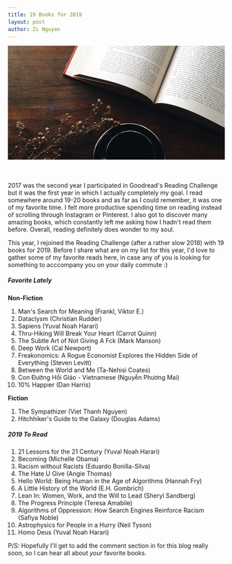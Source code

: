 ```yaml
---
title: 19 Books for 2019
layout: post
author: Zi Nguyen
---
```


![Coffee and Books](/assets/aga-putra-125108-unsplash.jpg)

<br>
<br>
2017 was the second year I participated in Goodread's Reading Challenge but it was the first year in which I actually completely my goal. I read somewhere around 19-20 books and as far as I could remember, it was one of my favorite time. I felt more productive spending time on reading instead of scrolling through Instagram or Pinterest. I also got to discover many amazing books, which constantly left me asking how I hadn't read them before. Overall, reading definitely does wonder to my soul.

This year, I rejoined the Reading Challenge (after a rather slow 2018) with 19 books for 2019. Before I share what are on my list for this year, I'd love to gather some of my favorite reads here, in case any of you is looking for something to acccompany you on your daily commute :)

##### Favorite Lately

**Non-Fiction**
1. Man's Search for Meaning (Frankl, Viktor E.)
2. Dataclysm (Christian Rudder)
3. Sapiens (Yuval Noah Harari)
4. Thru-Hiking Will Break Your Heart (Carrot Quinn)
5. The Subtle Art of Not Giving A Fck (Mark Manson)
6. Deep Work (Cal Newport)
7. Freakonomics: A Rogue Economist Explores the Hidden Side of Everything (Steven Levitt)
8. Between the World and Me (Ta-Nehisi Coates)
9. Con Đường Hồi Giáo - Vietnamese (Nguyễn Phương Mai)
10. 10% Happier (Dan Harris)

**Fiction**
1. The Sympathizer (Viet Thanh Nguyen)
2. Hitchhiker's Guide to the Galaxy (Douglas Adams)


##### 2019 To Read
1. 21 Lessons for the 21 Century (Yuval Noah Harari)
2. Becoming (Michelle Obama)
3. Racism without Racists (Eduardo Bonilla-Silva)
4. The Hate U Give (Angie Thomas)
5. Hello World: Being Human in the Age of Algorithms (Hannah Fry)
6. A Little History of the World (E.H. Gombrich)
7. Lean In: Women, Work, and the Will to Lead (Sheryl Sandberg)
8. The Progress Principle (Teresa Amabile)
9. Algorithms of Oppression: How Search Engines Reinforce Racism (Safiya Noble)
10. Astrophysics for People in a Hurry (Neil Tyson)
11. Homo Deus (Yuval Noah Harari)


P/S: Hopefully I'll get to add the comment section in for this blog really soon, so I can hear all about _your_ favorite books.